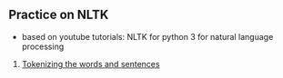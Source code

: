 ## Practice on NLTK

- based on youtube tutorials: NLTK for python 3 for natural language processing

1. [Tokenizing the words and sentences](https://www.youtube.com/watch?v=FLZvOKSCkxY&list=PLQVvvaa0QuDf2JswnfiGkliBInZnIC4HL)
